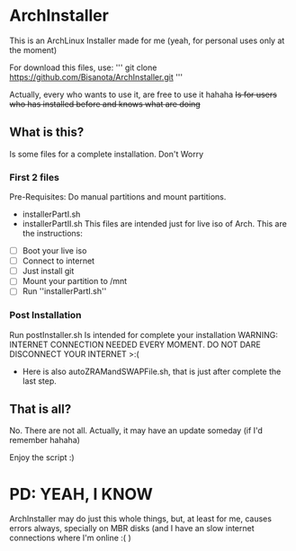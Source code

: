 # ArchInstaller
This is an ArchLinux Installer made for me (yeah, for personal uses only at the moment)

For download this files, use:
'''
git clone https://github.com/Bisanota/ArchInstaller.git
'''

Actually, every who wants to use it, are free to use it hahaha
~~Is for users who has installed before and knows what are doing~~
## What is this?

Is some files for a complete installation. Don't Worry
### First 2 files
Pre-Requisites: Do manual partitions and mount partitions.
- installerPartI.sh
- installerPartII.sh
This files are intended just for live iso of Arch. This are the instructions:
- [ ] Boot your live iso
- [ ] Connect to internet
- [ ] Just install git
- [ ] Mount your partition to /mnt
- [ ] Run ''installerPartI.sh''

### Post Installation
Run postInstaller.sh
Is intended for complete your installation
WARNING: INTERNET CONNECTION NEEDED EVERY MOMENT. DO NOT DARE DISCONNECT YOUR INTERNET >:(
- Here is also autoZRAMandSWAPFile.sh, that is just after complete the last step.

That is all?
------------
No. There are not all.
Actually, it may have an update someday (if I'd remember hahaha)

Enjoy the script :)


# PD: YEAH, I KNOW
ArchInstaller may do just this whole things, but, at least for me, causes errors always, specially on MBR disks (and I have an slow internet connections where I'm online :( )

